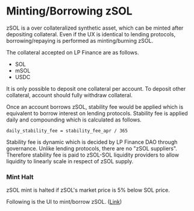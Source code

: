 # Minting/Borrowing zSOL

zSOL is a over collateralized synthetic asset, which can be minted after depositing collateral. Even if the UX is identical to lending protocols, borrowing/repaying is performed as minting/burning zSOL.

The collateral accepted on LP Finance are as follows.

* SOL
* mSOL
* USDC

It is only possible to deposit one collateral per account. To deposit other collateral, account should fully withdraw collateral.

Once an account borrows zSOL, stability fee would be applied which is equivalent to borrow interest on lending protocols. Stability fee is applied daily and compounding which is calculated as follows.

```
daily_stability_fee = stability_fee_apr / 365
```

Stability fee is dynamic which is decided by LP Finance DAO through governance. Unlike lending protocols, there are no "zSOL suppliers". Therefore stability fee is paid to zSOL-SOL liquidity providers to allow liquidity to linearly scale in respect of zSOL supply.

### Mint Halt

zSOL mint is halted if zSOL's market price is 5% below SOL price.

Following is the UI to mint/borrow zSOL. ([Link](https://app.lp.finance))

<figure><img src="../.gitbook/assets/Screenshot 2023-02-15 at 12.10.25 AM.png" alt=""><figcaption></figcaption></figure>

